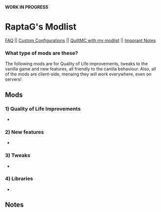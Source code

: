 **WORK IN PROGRESS**

# RaptaG's Modlist

[FAQ](https://github.com/RaptaG/Modlist/wiki/FAQ/) || [Custom Configurations](https://github.com/RaptaG/Modlist/wiki/Mods-and-custom-configurations) || [QuiltMC with my modlist](https://github.com/RaptaG/Modlist/wiki/The-QuiltMC-situation) || [Imporant Notes](https://github.com/RaptaG/Modlist#notes)

### What type of mods are these?

The following mods are for Quality of Life improvements, tweaks to the vanilla game and new features, all friendly to the canilla behaviour. Also, all of the mods are client-side, menaing they will work everywhere, even on servers!

## Mods


### 1) Quality of Life Improvements

- 

### 2) New features

-

### 3) Tweaks

-

### 4) Libraries

-


## Notes


